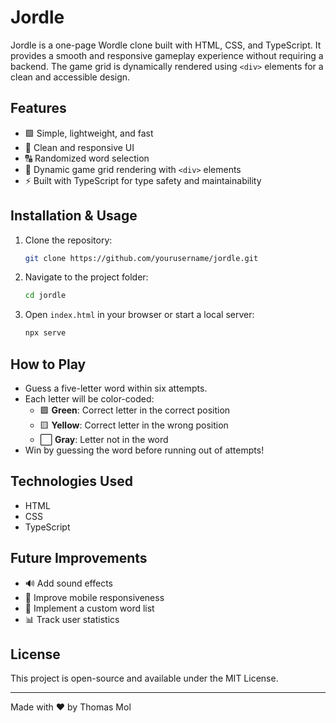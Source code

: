 # Jordle

Jordle is a one-page Wordle clone built with HTML, CSS, and TypeScript. It provides a smooth and responsive gameplay experience without requiring a backend. The game grid is dynamically rendered using `<div>` elements for a clean and accessible design.

## Features
- 🟩 Simple, lightweight, and fast
- 🎨 Clean and responsive UI
- 🔠 Randomized word selection
- 🔄 Dynamic game grid rendering with `<div>` elements
- ⚡ Built with TypeScript for type safety and maintainability

## Installation & Usage
1. Clone the repository:
   ```sh
   git clone https://github.com/yourusername/jordle.git
   ```
2. Navigate to the project folder:
   ```sh
   cd jordle
   ```
3. Open `index.html` in your browser or start a local server:
   ```sh
   npx serve
   ```

## How to Play
- Guess a five-letter word within six attempts.
- Each letter will be color-coded:
  - 🟩 **Green**: Correct letter in the correct position
  - 🟨 **Yellow**: Correct letter in the wrong position
  - ⬜ **Gray**: Letter not in the word
- Win by guessing the word before running out of attempts!

## Technologies Used
- HTML
- CSS
- TypeScript

## Future Improvements
- 🔊 Add sound effects
- 📱 Improve mobile responsiveness
- 📝 Implement a custom word list
- 📊 Track user statistics

## License
This project is open-source and available under the MIT License.

---
Made with ❤️ by Thomas Mol

